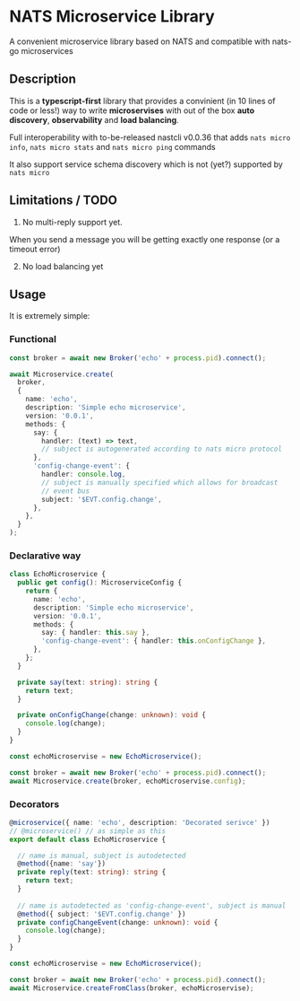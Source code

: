 # NATS Microservice Library

A convenient microservice library based on NATS and compatible with nats-go microservices

## Description

This is a **typescript-first** library that provides a convinient (in 10 lines of code or less!) way to write **microservises** with out of the box **auto discovery**, **observability** and **load balancing**.

Full interoperability with to-be-released nastcli v0.0.36
that adds `nats micro info`, `nats micro stats` and `nats micro ping` commands

It also support service schema discovery which is not (yet?) supported by `nats micro`

## Limitations / TODO

1. No multi-reply support yet. 

When you send a message you will be getting exactly one response (or a timeout error)

2. No load balancing yet

## Usage

It is extremely simple:

### Functional
```ts
const broker = await new Broker('echo' + process.pid).connect();

await Microservice.create(
  broker,
  {
    name: 'echo',
    description: 'Simple echo microservice',
    version: '0.0.1',
    methods: {
      say: {
        handler: (text) => text,
        // subject is autogenerated according to nats micro protocol
      },
      'config-change-event': {
        handler: console.log,
        // subject is manually specified which allows for broadcast
        // event bus
        subject: '$EVT.config.change',
      },
    },
  }
);
```

### Declarative way
```ts
class EchoMicroservice {
  public get config(): MicroserviceConfig {
    return {
      name: 'echo',
      description: 'Simple echo microservice',
      version: '0.0.1',
      methods: {
        say: { handler: this.say },
        'config-change-event': { handler: this.onConfigChange },
      },
    };
  }

  private say(text: string): string {
    return text;
  }

  private onConfigChange(change: unknown): void {
    console.log(change);
  }
}

const echoMicroservise = new EchoMicroservice();

const broker = await new Broker('echo' + process.pid).connect();
await Microservice.create(broker, echoMicroservise.config);
```

### Decorators 
```ts
@microservice({ name: 'echo', description: 'Decorated serivce' })
// @microservice() // as simple as this 
export default class EchoMicroservice {

  // name is manual, subject is autodetected
  @method({name: 'say'}) 
  private reply(text: string): string {
    return text;
  }
  
  // name is autodetected as 'config-change-event', subject is manual
  @method({ subject: '$EVT.config.change' }) 
  private configChangeEvent(change: unknown): void {
    console.log(change);
  }
}

const echoMicroservise = new EchoMicroservice();

const broker = await new Broker('echo' + process.pid).connect();
await Microservice.createFromClass(broker, echoMicroservise);
```